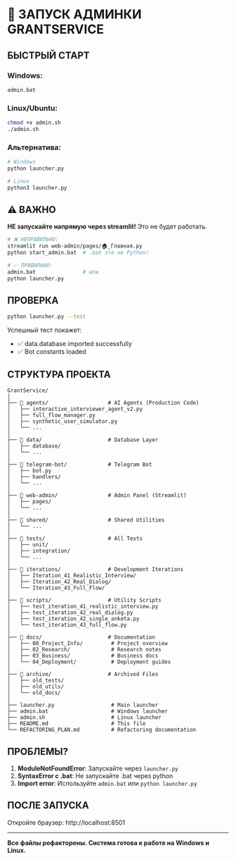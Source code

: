 # 🚀 ЗАПУСК АДМИНКИ GRANTSERVICE

## БЫСТРЫЙ СТАРТ

### Windows:
```bash
admin.bat
```

### Linux/Ubuntu:
```bash
chmod +x admin.sh
./admin.sh
```

### Альтернатива:
```bash
# Windows
python launcher.py

# Linux
python3 launcher.py
```

## ⚠️ ВАЖНО
**НЕ запускайте напрямую через streamlit!** Это не будет работать.
```bash
# ❌ НЕПРАВИЛЬНО:
streamlit run web-admin/pages/🏠_Главная.py
python start_admin.bat  # .bat это не Python!

# ✅ ПРАВИЛЬНО:
admin.bat               # или
python launcher.py
```

## ПРОВЕРКА
```bash
python launcher.py --test
```

Успешный тест покажет:
- ✅ data.database imported successfully
- ✅ Bot constants loaded

## СТРУКТУРА ПРОЕКТА

```
GrantService/
│
├── 📁 agents/                   # AI Agents (Production Code)
│   ├── interactive_interviewer_agent_v2.py
│   ├── full_flow_manager.py
│   ├── synthetic_user_simulator.py
│   └── ...
│
├── 📁 data/                     # Database Layer
│   ├── database/
│   └── ...
│
├── 📁 telegram-bot/             # Telegram Bot
│   ├── bot.py
│   ├── handlers/
│   └── ...
│
├── 📁 web-admin/                # Admin Panel (Streamlit)
│   ├── pages/
│   └── ...
│
├── 📁 shared/                   # Shared Utilities
│   └── ...
│
├── 📁 tests/                    # All Tests
│   ├── unit/
│   ├── integration/
│   └── ...
│
├── 📁 iterations/               # Development Iterations
│   ├── Iteration_41_Realistic_Interview/
│   ├── Iteration_42_Real_Dialog/
│   └── Iteration_43_Full_Flow/
│
├── 📁 scripts/                  # Utility Scripts
│   ├── test_iteration_41_realistic_interview.py
│   ├── test_iteration_42_real_dialog.py
│   ├── test_iteration_42_single_anketa.py
│   └── test_iteration_43_full_flow.py
│
├── 📁 docs/                     # Documentation
│   ├── 00_Project_Info/         # Project overview
│   ├── 02_Research/             # Research notes
│   ├── 03_Business/             # Business docs
│   └── 04_Deployment/           # Deployment guides
│
├── 📁 archive/                  # Archived Files
│   ├── old_tests/
│   ├── old_utils/
│   └── old_docs/
│
├── launcher.py                  # Main launcher
├── admin.bat                    # Windows launcher
├── admin.sh                     # Linux launcher
├── README.md                    # This file
└── REFACTORING_PLAN.md          # Refactoring documentation
```

## ПРОБЛЕМЫ?

1. **ModuleNotFoundError**: Запускайте через `launcher.py`
2. **SyntaxError с .bat**: Не запускайте .bat через python
3. **Import error**: Используйте `admin.bat` или `python launcher.py`

## ПОСЛЕ ЗАПУСКА
Откройте браузер: http://localhost:8501

---
**Все файлы рефакторены. Система готова к работе на Windows и Linux.**